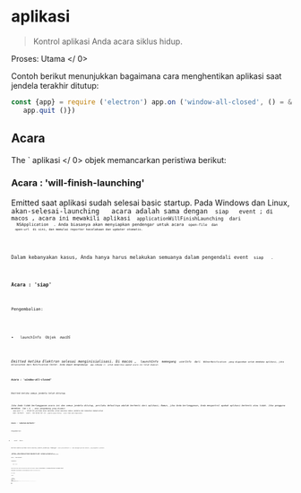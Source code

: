 # aplikasi

> Kontrol aplikasi Anda acara siklus hidup.

Proses:  Utama </ 0></p> 

Contoh berikut menunjukkan bagaimana cara menghentikan aplikasi saat jendela terakhir ditutup:

```javascript
const {app} = require ('electron') app.on ('window-all-closed', () = & gt; {
   app.quit ()})
```

## Acara

The ` aplikasi </ 0> objek memancarkan peristiwa berikut:</p>

<h3>Acara : 'will-finish-launching'</h3>

<p>Emitted saat aplikasi sudah selesai basic startup. Pada Windows dan Linux, <code> akan-selesai-launching </ 0>  acara adalah sama dengan <code> siap </ 0>  event ; di macos , acara ini mewakili aplikasi <code> applicationWillFinishLaunching </ 0> dari
 <code> NSApplication </ 0> . Anda biasanya akan menyiapkan pendengar untuk acara <code> open-file </ 0> dan
 <code> open-url </ 0> di sini, dan memulai reporter kecelakaan dan updater otomatis.</p>

<p>Dalam kebanyakan kasus, Anda hanya harus melakukan semuanya dalam pengendali event <code> siap </ 0>  .</p>

<h3>Acara : 'siap'</h3>

<p>Pengembalian:</p>

<ul>
<li><code> launchInfo </ 0> Objek <em> macOS </ 1></li>
</ul>

<p>Emitted ketika Elektron selesai menginisialisasi. Di macos , <code> launchInfo </ 0> memegang <code> userInfo </ 0> dari <code> NSUserNotification </ 0> yang digunakan untuk membuka aplikasi, jika diluncurkan dari Notification Center. Anda dapat menghubungi <code> app.isReady () </ 0> untuk memeriksa apakah acara ini telah dipecat.</p>

<h3>Acara : 'window-all-closed'</h3>

<p>Emitted ketika semua jendela telah ditutup.</p>

<p>Jika Anda tidak berlangganan acara ini dan semua jendela ditutup, perilaku defaultnya adalah berhenti dari aplikasi; Namun, jika Anda berlangganan, Anda mengontrol apakah aplikasi berhenti atau tidak. Jika pengguna menekan <code> Cmd + Q </ 0> , atau pengembang yang disebut
 <code> app.quit () </ 0> , Elektron pertama akan mencoba untuk menutup semua jendela dan kemudian memancarkan
 <code> akan- berhenti </ 0>  event , dan dalam hal ini <code> jendela-semua-ditutup </ 0>  acara tidak akan dipancarkan.</p>

<h3>Acara : 'sebelum-berhenti'</h3>

<p>Pengembalian:</p>

<ul>
<li><code> event </ 0>  Acara</li>
</ul>

<p>Emitted sebelum aplikasi mulai menutup jendela-jendelanya. Memanggil <code> event.preventDefault () </ 0> akan mencegah perilaku default, yang mengakhiri aplikasi.</p>

<p><strong> Catatan: </ 0> Jika aplikasi berhenti diprakarsai oleh <code> autoUpdater.quitAndInstall () </ 1> 
lalu <code> sebelum-berhenti </ 1> dipancarkan <em> setelah </ 2> memancarkan < 1> dekat </ 1>  acara pada semua jendela dan menutup mereka.</p>

<h3>Acara : 'akan-berhenti'</h3>

<p>Pengembalian:</p>

<ul>
<li><code> event </ 0>  Acara</li>
</ul>

<p>Emitted ketika semua jendela telah ditutup dan aplikasi akan berhenti. Memanggil <code> event.preventDefault () </ 0> akan mencegah perilaku default, yang mengakhiri aplikasi.</p>

<p>Lihat deskripsi <code> jendela-semua-ditutup </ 0>  acara untuk perbedaan antara <code> akan-berhenti </ 0> dan <code> jendela-semua-ditutup </ 0> peristiwa.</p>

<h3>Acara : 'berhenti'</h3>

<p>Pengembalian:</p>

<ul>
<li><code> event </ 0>  Acara</li>
<li><code> exitCode </ 0>  Integer</li>
</ul>

<p>Emitted saat aplikasi berhenti.</p>

<h3>Event : 'open-file' <em> macos </ 0></h3>

<p>Pengembalian:</p>

<ul>
<li><code> event </ 0>  Acara</li>
<li><code> path </ 0>  String</li>
</ul>

<p>Emitted saat pengguna ingin membuka file dengan aplikasi. The <code> open-file yang </ 0> 
event biasanya dipancarkan saat aplikasi sudah terbuka dan OS ingin menggunakan kembali aplikasi untuk membuka file. <code> open-file </ 0> juga dipancarkan saat sebuah file diturunkan ke dok dan aplikasi belum berjalan. Pastikan untuk mendengarkan <code> open-file yang </ 0>  acara sangat awal di startup aplikasi Anda untuk menangani kasus ini (bahkan sebelum <code> siap </ 0>  acara dipancarkan).</p>

<p>Anda harus menghubungi <code> event .preventDefault () </ 0> jika Anda ingin menangani acara ini .</p>

<p>Pada Windows , Anda harus mengurai <code> process.argv </ 0> (dalam proses utama) untuk mendapatkan filepath.</p>

<h3>Acara : 'buka-url' <em> macos </ 0></h3>

<p>Pengembalian:</p>

<ul>
<li><code> event </ 0>  Acara</li>
<li><code> url </ 0>  String</li>
</ul>

<p>Emitted saat pengguna ingin membuka URL dengan aplikasi. File <code> Info.plist <code> aplikasi Anda
 harus menentukan skema url di dalam kunci <code> CFBundleURLTypes </ 0> , dan set <code> NSPrincipalClass </ 0> ke <0> AtomApplication </ 0> .</p>

<p>Anda harus menghubungi <code> event .preventDefault () </ 0> jika Anda ingin menangani acara ini .</p>

<h3>Acara : 'aktifkan' <em> macOS </ 0></h3>

<p>Pengembalian:</p>

<ul>
<li><code> event </ 0>  Acara</li>
<li><code> hasVisibleWindows </ 0>  Boolean</li>
</ul>

<p>Emitted saat aplikasi diaktifkan. Berbagai tindakan dapat memicu acara ini , seperti meluncurkan aplikasi untuk pertama kalinya, mencoba meluncurkan ulang aplikasi saat sudah berjalan, atau mengklik ikon dok atau ikon taskbar.</p>

<h3>Acara : 'lanjutkan aktivitas' <em> macOS </ 0></h3>

<p>Pengembalian:</p>

<ul>
<li><code> event </ 0>  Acara</li>
<li><code> ketik </ 0> String - String yang mengidentifikasi aktivitas. Maps ke
 <a href="https://developer.apple.com/library/ios/documentation/Foundation/Reference/NSUserActivity_Class/index.html#//apple_ref/occ/instp/NSUserActivity/activityType"><code> NSUserActivity.activityType </ 0>.</li>
<li><code> userInfo </ 0> Objek - Berisi status spesifik aplikasi yang disimpan oleh aktivitas di perangkat lain.</li>
</ul>

<p>Emitted selama <a href="https://developer.apple.com/library/ios/documentation/UserExperience/Conceptual/Handoff/HandoffFundamentals/HandoffFundamentals.html"> Handoff </ 0> saat aktivitas dari perangkat lain ingin dilanjutkan. Anda harus menghubungi <code> event .preventDefault () </ 0> jika Anda ingin menangani acara ini .</p>

<p>Aktivitas pengguna hanya dapat dilanjutkan di aplikasi yang memiliki ID Tim pengembang yang sama dengan aplikasi sumber aktivitas dan yang mendukung jenis aktivitas.
Jenis aktivitas yang didukung ditentukan di aplikasi <code> Info.plist </ 0> di bawah tombol
 <code> NSUserActivityTypes </ 0> .</p>

<h3>Event : 'new-window-for-tab' <em> macOS </ 0></h3>

<p>Pengembalian:</p>

<ul>
<li><code> event </ 0>  Acara</li>
</ul>

<p>Emitted saat pengguna mengklik tombol tab baru macOS asli . Tombol tab baru hanya terlihat jika arus <code> BrowserWindow </ 0> memiliki
 <code> tabbingIdentifier </ 0></p>

<h3>Acara : 'browser-window-blur'</h3>

<p>Pengembalian:</p>

<ul>
<li><code> event </ 0>  Acara</li>
<li><code> jendela </ 0> Jendela Peramban</li>
</ul>

<p>Emitted ketika <a href="browser-window.md"> browserWindow </ 0> menjadi kabur.</p>

<h3>Acara : 'browser-window-focus'</h3>

<p>Pengembalian:</p>

<ul>
<li><code> event </ 0>  Acara</li>
<li><code> jendela </ 0> Jendela Peramban</li>
</ul>

<p>Emitted ketika <a href="browser-window.md"> browserWindow </ 0> terpusat.</p>

<h3>Acara : 'browser-window-created'</h3>

<p>Pengembalian:</p>

<ul>
<li><code> event </ 0>  Acara</li>
<li><code> jendela </ 0> Jendela Peramban</li>
</ul>

<p>Emitted ketika baru <a href="browser-window.md"> browserWindow </ 0> dibuat.</p>

<h3>Acara : 'isi web-dibuat'</h3>

<p>Pengembalian:</p>

<ul>
<li><code> event </ 0>  Acara</li>
<li><code> webContents </ 0> Konten Web</li>
</ul>

<p>Emitted ketika baru <a href="web-contents.md"> webContents </ 0> dibuat.</p>

<h3>Acara : 'sertifikat-kesalahan'</h3>

<p>Pengembalian:</p>

<ul>
<li><code> event </ 0>  Acara</li>
<li><code> webContents </ 0>  <a href="web-contents.md"> WebContents </ 1></li>
<li><code> url </ 0>  String</li>
<li><code> error </ 0>  String - Kode kesalahan</li>
<li><code> sertifikat </ 0>  <a href="structures/certificate.md"> Sertifikat </ 1></li>
<li><code>callback` Fungsi 

* ` isTrusted </ 0>  Boolean - Apakah akan mempertimbangkan sertifikat sebagai terpercaya</li>
</ul></li>
</ul>

<p>Emitted ketika gagal untuk memverifikasi <code> certificate </ 0> untuk <code> url </ 0> , untuk mempercayai sertifikat Anda harus mencegah perilaku default dengan
 <code> event.preventDefault () </ 0> dan memanggil < 0> callback (true) </ 0> .</p>

<pre><code class="javascript">const {app} = require ('electron') app.on ('certificate-error', ( event , webContents, url, error, certificate, callback) = & gt; {
   if (url === 'https: // github .com ') {
     // Verifikasi logika.
    event.preventDefault ()
     callback (true)
   } else {
     callback (false)
   }})
`</pre> 
  ### Acara : 'pilih-klien-sertifikat'
  
  Pengembalian:
  
  * ` event </ 0>  Acara</li>
<li><code> webContents </ 0>  <a href="web-contents.md"> WebContents </ 1></li>
<li><code> url </ 0> URL</li>
<li><code> certificateList </ 0>  <a href="structures/certificate.md"> Sertifikat [] </ 1></li>
<li><code>callback` Fungsi 
    * ` sertifikat </ 0>  <a href="structures/certificate.md"> Sertifikat </ 1> (opsional)</li>
</ul></li>
</ul>

<p>Emitted ketika sertifikat klien diminta.</p>

<p>The <code> url </ 0> sesuai dengan entri navigasi meminta sertifikat klien dan <code> callback </ 0> bisa disebut dengan entri disaring dari daftar. Menggunakan
 <code> event.preventDefault () </ 0> mencegah aplikasi menggunakan sertifikat pertama dari toko.</p>

<pre><code class="javascript">const {app} = require ('electron') app.on ('select-client-certificate', ( event , webContents, url, list, callback) = & gt; {
 event .preventDefault ()
 callback (daftar [0] ) })    
`</pre> 
      ### Acara : 'login'
      
      Pengembalian:
      
      * ` event </ 0>  Acara</li>
<li><code> webContents </ 0>  <a href="web-contents.md"> WebContents </ 1></li>
<li><code>permintaan` Obyek 
        * ` method </ 0>  String</li>
<li><code> url </ 0> URL</li>
<li><code> perujuk </ 0> URL</li>
</ul></li>
<li><code>authInfo` Obyek 
          * ` isProxy </ 0>  Boolean</li>
<li><code> skema </ 0>  String</li>
<li><code> host </ 0>  String</li>
<li><code> port </ 0>  Integer</li>
<li><code> realm </ 0>  String</li>
</ul></li>
<li><code>callback` Fungsi 
            * ` nama pengguna </ 0>  String</li>
<li><code> kata sandi </ 0>  String</li>
</ul></li>
</ul>

<p>Emitted ketika <code> webContents </ 0> ingin melakukan auth dasar.</p>

<p>Perilaku default adalah membatalkan semua otentikasi, untuk menimpa ini Anda harus mencegah perilaku default dengan <code> event.preventDefault () </ 0> dan panggil
 <code> callback (nama pengguna, kata sandi) </ 0> dengan kredensial.</p>

<pre><code class="javascript">const {app} = require ('electron') app.on ('login', ( event , webContents, request, authInfo, callback) = & gt; {
 event .preventDefault ()
 callback ('username', 'secret')} )    
`</pre> 
              ### Acara : 'proses gpu-jatuh'
              
              Pengembalian:
              
              * ` event </ 0>  Acara</li>
<li><code> terbunuh </ 0>  Boolean</li>
</ul>

<p>Emitted saat proses gpu macet atau terbunuh.</p>

<h3>Event : 'aksesibilitas-support-changed' <em> macOS </ 0>  <em> Windows </ 0></h3>

<p>Pengembalian:</p>

<ul>
<li><code> event </ 0>  Acara</li>
<li><code> aksesibilitasSupportEnabled </ 0>  Boolean - <code> true </ 0> saat dukungan aksesibilitas Chrome diaktifkan, <code> false </ 0> sebaliknya.</li>
</ul>

<p>Emitted saat dukungan aksesibilitas Chrome berubah. Peristiwa ini terjadi saat teknologi bantu, seperti pembaca layar, diaktifkan atau dinonaktifkan.
Lihat https://www.chromium.org/developers/design-documents/accessibility untuk lebih jelasnya.</p>

<h2>Metode</h2>

<p>The <code> aplikasi </ 0> objek memiliki metode berikut:</p>

<p><strong> Catatan: </ 0> Beberapa metode hanya tersedia pada sistem operasi tertentu dan diberi label seperti itu.</p>

<h3><code>app.quit ()`</h3> 
                Cobalah untuk menutup semua jendela. The ` sebelum-berhenti </ 0>  acara akan dipancarkan pertama. Jika semua jendela berhasil ditutup, <code> akan-berhenti </ 0>  acara akan dipancarkan dan secara default aplikasi akan mengakhiri.</p>

<p>Metode ini menjamin bahwa semua <code> beforeunload </ 0> dan <code> unload </ 0>  event handlers dijalankan dengan benar. Ada kemungkinan bahwa sebuah jendela membatalkan berhenti dengan mengembalikan <code> false </ 0> pada pengendali event < i > Beforeunload </ 0>  .</p>

<h3><code>app.exit ( [exitCode] )`</h3> 
                
                * ` exitCode </ 0>  Integer (opsional)</li>
</ul>

<p>Keluar segera dengan <code> exitCode </ 0> .  <code> exitCode </ 0> default ke 0.</p>

<p>Semua jendela akan ditutup segera tanpa meminta pengguna dan <code> sebelum-berhenti </ 0> 
dan <code> akan-berhenti </ 0> tidak akan dipancarkan.</p>

<h3><code>app.relaunch ( [options] )`</h3> 
                  * `pilihan` Objek (opsional) 
                    * ` args </ 0>  String [] - (opsional)</li>
<li><code> execPath </ 0>  String (opsional)</li>
</ul></li>
</ul>

<p>Luncurkan ulang aplikasi saat instance saat ini keluar.</p>

<p>Secara default, contoh baru akan menggunakan direktori kerja dan argumen baris perintah yang sama dengan instance saat ini. Bila <code> args </ 0> ditentukan, <code> args </ 0> akan dilewatkan sebagai argumen baris perintah. Ketika <code> execPath </ 0> dispesifikasikan,
 <code> execPath </ 0> akan dieksekusi untuk diluncurkan kembali alih-alih aplikasi saat ini.</p>

<p>Perhatikan bahwa metode ini tidak berhenti dari aplikasi saat dijalankan, Anda harus memanggil
 <code> app.quit </ 0> atau <code> app.exit </ 0> setelah memanggil <code> app.relaunch </ 0> ke buat aplikasi restart</p>

<p>Saat <code> app.relaunch </ 0> dipanggil berkali-kali, beberapa contoh akan dimulai setelah instance saat ini keluar.</p>

<p>Contoh untuk me-restart instance saat ini segera dan menambahkan argumen baris perintah baru ke instance baru:</p>

<pre><code class="javascript">const {app} = require ('electron') app.relaunch ({args: process.argv.slice (1) .concat (['- relaunch'])}) app.exit (0)
`</pre> 
                      ### `app.isReady ()`
                      
                      Mengembalikan ` Boolean </ 0> - <code> true </ 0> jika Elektron selesai menginisialisasi, <code> false </ 0> sebaliknya.</p>

<h3><code>app.focus ()`</h3> 
                      
                      Di Linux, fokus pada jendela yang pertama terlihat. Di macos , buat aplikasi yang aktif. Pada Windows , fokus pada jendela pertama aplikasi.
                      
                      ### ` app.hide () </ 0>  <em> macos </ 1></h3>

<p>Menyembunyikan semua jendela aplikasi tanpa meminimalkannya.</p>

<h3><code> app.show () </ 0>  <em> macos </ 1></h3>

<p>Menunjukkan jendela aplikasi setelah disembunyikan. Tidak secara otomatis memfokuskannya.</p>

<h3><code>app.getAppPath ()`
                      
                      Mengembalikan ` String </ 0> - Direktori aplikasi saat ini.</p>

<h3><code>app.getPath (nama)`</h3> 
                      
                      * ` nama </ 0>  String</li>
</ul>

<p>Mengembalikan <code> String </ 0> - Path ke direktori khusus atau file yang terkait dengan <code> nama </ 0> . Pada kegagalan sebuah <code> Error </ 0> dilempar.</p>

<p>Anda dapat meminta jalur berikut dengan namanya:</p>

<ul>
<li><code> home </ 0> Direktori home pengguna.</li>
<li><code>data aplikasi` Direktori data aplikasi per pengguna, yang secara default menunjuk ke: 
                        * ` % APPDATA% </ 0> di Windows</li>
<li><code> $ XDG_CONFIG_HOME </ 0> atau <code> ~ / .config </ 0> di Linux</li>
<li><code> ~ / Library / Application Support </ 0> di macos</li>
</ul></li>
<li><code> userData </ 0> Direktori untuk menyimpan file konfigurasi aplikasi Anda, yang secara default merupakan direktori <code> appData </ 0> yang ditambahkan dengan nama aplikasi Anda.</li>
<li><code> temp </ 0> Direktori sementara.</li>
<li><code> exe </ 0> File eksekusi saat ini.</li>
<li><code> modul </ 0> The <code> libchromiumcontent </ 0> perpustakaan.</li>
<li><code> desktop </ 0> Direktori Desktop pengguna saat ini.</li>
<li><code> dokumen </ 0> Direktori untuk "My Documents" pengguna.</li>
<li><code> download </ 0> Direktori untuk download pengguna.</li>
<li><code> musik </ 0> Direktori untuk musik pengguna.</li>
<li><code> gambar </ 0> Direktori untuk gambar pengguna.</li>
<li><code> video </ 0> Direktori untuk video pengguna.</li>
<li><code> pepperFlashSystemPlugin </ 0>   Path lengkap ke versi sistem plugin Pepper Flash.</li>
</ul>

<h3><code>app.getFileIcon (path [, options], callback)`</h3> 
                          * ` path </ 0>  String</li>
<li><code>pilihan` Objek (opsional) 
                            * `ukuran` Tali 
                              * ` kecil </ 0> - 16x16</li>
<li><code> normal </ 0> - 32x32</li>
<li><code> besar </ 0> - 48x48 di <em> Linux </ 1> , 32x32 pada <em> Windows </ 1> , tidak didukung di <em> macOS </ 1> .</li>
</ul></li>
</ul></li>
<li><code>callback` Fungsi 
                                * ` error </ 0> Kesalahan</li>
<li><code> ikon </ 0>  <a href="native-image.md"> NativeImage </ 1></li>
</ul></li>
</ul>

<p>Mengambil ikon terkait jalur.</p>

<p>Pada <em> Windows </ 0> , ada 2 macam ikon:</p>

<ul>
<li>Ikon terkait dengan ekstensi file tertentu, seperti <code> .mp3 </ 0> , <code> .png </ 0> , dll.</li>
<li>Ikon di dalam file itu sendiri, seperti <code> .exe </ 0> , <code> .dll </ 0> , <code> .ico </ 0> .</li>
</ul>

<p>Pada <em> Linux </ 0> dan <em> macOS </ 0> , ikon bergantung pada aplikasi yang terkait dengan jenis file mime.</p>

<h3><code>app.setPath (nama, path)`</h3> 
                                  * ` nama </ 0>  String</li>
<li><code> path </ 0>  String</li>
</ul>

<p>Menimpa <code> path </ 0> ke direktori khusus atau file yang terkait dengan <code> nama </ 0> . Jika path menentukan direktori yang tidak ada, direktori akan dibuat dengan metode ini. Pada kegagalan sebuah <code> Error </ 0> dilempar.</p>

<p>Anda hanya dapat menimpa jalur dari <code> nama </ 0> didefinisikan dalam <code> app.getPath </ 0> .</p>

<p>Secara default, cookie dan cache halaman web akan disimpan di bawah 
direktori <code> userData </ 0> . Jika Anda ingin mengubah lokasi ini, Anda harus mengganti
 path <code> userData </ 0> sebelum event <code> ready </ 0>  dari modul <code> app </ 0> dipancarkan.</p>

<h3><code>app.getVersion ()`</h3> 
                                    Mengembalikan ` String </ 0> - Versi aplikasi yang dimuat. Jika tidak ada versi yang ditemukan di file <code> package.json </ 0> aplikasi, versi dari paket saat ini atau yang dapat dijalankan akan dikembalikan.</p>

<h3><code>app.getName ()`</h3> 
                                    
                                    Mengembalikan ` String </ 0> - Nama aplikasi saat ini, yang merupakan nama di file <code> package.json </ 0> aplikasi
 .</p>

<p>Biasanya <code> nama </ 0> bidang <code> package.json </ 0> adalah nama lowercased singkat, menurut NPM modul spec. Anda juga harus menentukan bidang <code> productName </ 0> 
, yang merupakan nama lengkap kapitalisasi aplikasi Anda, dan mana yang lebih disukai dari <code> nama </ 0> oleh Elektron .</p>

<h3><code>app.setName (nama)`</h3> 
                                    
                                    * ` nama </ 0>  String</li>
</ul>

<p>Ganti nama aplikasi saat ini.</p>

<h3><code>app.getLocale ()`</h3> 
                                      Mengembalikan `` String </ 0> - Lokal aplikasi saat ini. Nilai pengembalian yang mungkin didokumentasikan
 <a href="locales.md"> di sini </ 1> .</p>

<p><strong> Catatan: </ 0> Saat mendistribusikan aplikasi yang dikemas, Anda juga harus mengirimkan
 map <code> locales </ 1> .</p>

<p><strong> Catatan: </ 0> Pada Windows Anda harus meneleponnya setelah <code> ready </ 1> dipancarkan.</p>

<h3><code> app.addRecentDocument (path) </ 0>  <em> macos </ 1>  <em> Windows </ 1></h3>

<ul>
<li><code> path </ 0>  String</li>
</ul>

<p>Menambahkan <code> path </ 0> ke daftar dokumen terbaru.</p>

<p>Daftar ini dikelola oleh OS. Pada Windows Anda bisa mengunjungi daftar dari task bar, dan di macos Anda bisa mengunjunginya dari menu dock .</p>

<h3><code> app.clearRecentDocuments () </ 0>  <em> macos </ 1>  <em> Windows </ 1></h3>

<p>Menghapus daftar dokumen terbaru</p>

<h3><code> app.setAsDefaultProtocolClient (protokol [, path, args]) </ 0>  <em> macOS </ 1>  <em> Windows </ 1></h3>

<ul>
<li><code> protocol </ 0>  String - Nama protokol Anda, tanpa <code> : // </ 0> . Jika Anda ingin aplikasi Anda menangani tautan <code> elektron : // </ 0> , hubungi metode ini dengan <code> elektron </ 0> sebagai parameternya.</li>
<li><code> path </ 0>  String (opsional) <em> Windows </ 1> - Default ke <code> process.execPath </ 0></li>
<li><code> args </ 0>  String [] (opsional) <em> Windows </ 1> - Default ke array kosong</li>
</ul>

<p>Mengembalikan <code> Boolean </ 0> - Apakah panggilan berhasil.</p>

<p>Metode ini menetapkan executable saat ini sebagai pengendali default untuk sebuah protokol (alias skema URI). Ini memungkinkan Anda mengintegrasikan aplikasi Anda lebih dalam ke dalam sistem operasi. Setelah terdaftar, semua link dengan <code> your-protocol: // </ 0> akan dibuka dengan executable saat ini. Seluruh link, termasuk protokol, akan diteruskan ke aplikasi Anda sebagai parameter.</p>

<p>Pada Windows Anda dapat menyediakan jalur parameter opsional, jalur ke executable Anda, dan args, serangkaian argumen yang akan dikirimkan ke executable Anda saat diluncurkan.</p>

<p><strong> Catatan: </ 0> Pada macos , Anda hanya dapat mendaftarkan protokol yang telah ditambahkan ke aplikasi <code> info.plist </ 1> , yang tidak dapat diubah saat runtime. Namun Anda dapat mengubah file dengan editor teks sederhana atau skrip selama waktu pembuatan.
Silahkan lihat <a href="https://developer.apple.com/library/ios/documentation/General/Reference/InfoPlistKeyReference/Articles/CoreFoundationKeys.html#//apple_ref/doc/uid/TP40009249-102207-TPXREF115"> dokumentasi Apple </ 0> untuk rincian.</p>

<p>The API menggunakan Windows Registry dan LSSetDefaultHandlerForURLScheme internal.</p>

<h3><code> app.removeAsDefaultProtocolClient (protokol [, path, args]) </ 0>  <em> macos </ 1>  <em> Windows </ 1></h3>

<ul>
<li><code> protocol </ 0>  String - Nama protokol Anda, tanpa <code> : // </ 0> .</li>
<li><code> path </ 0>  String (opsional) <em> Windows </ 1> - Default ke <code> process.execPath </ 0></li>
<li><code> args </ 0>  String [] (opsional) <em> Windows </ 1> - Default ke array kosong</li>
</ul>

<p>Mengembalikan <code> Boolean </ 0> - Apakah panggilan berhasil.</p>

<p>Metode ini memeriksa apakah saat ini dapat dieksekusi sebagai pengendali default untuk sebuah protokol (alias skema URI). Jika demikian, itu akan menghapus aplikasi sebagai penangan default.</p>

<h3><code> app.isDefaultProtocolClient (protokol [, path, args]) </ 0>  <em> macos </ 1>  <em> Windows </ 1></h3>

<ul>
<li><code> protocol </ 0>  String - Nama protokol Anda, tanpa <code> : // </ 0> .</li>
<li><code> path </ 0>  String (opsional) <em> Windows </ 1> - Default ke <code> process.execPath </ 0></li>
<li><code> args </ 0>  String [] (opsional) <em> Windows </ 1> - Default ke array kosong</li>
</ul>

<p>Mengembalikan <code> Boolean </ 0></p>

<p>Metode ini memeriksa apakah executable saat ini adalah default handler untuk sebuah protokol (alias skema URI). Jika demikian, itu akan kembali benar. Jika tidak, itu akan kembali salah.</p>

<p><strong> Catatan: </ 0> Pada macos , Anda dapat menggunakan metode ini untuk memeriksa apakah aplikasi telah terdaftar sebagai pengendali protokol default untuk sebuah protokol. Anda juga dapat memverifikasi ini dengan memeriksa <code> ~ / Library / Preferences / com.apple.LaunchServices.plist </ 0> pada
 mesin macos . Silahkan lihat
 <a href="https://developer.apple.com/library/mac/documentation/Carbon/Reference/LaunchServicesReference/#//apple_ref/c/func/LSCopyDefaultHandlerForURLScheme"> dokumentasi Apple </ 0> untuk rincian.</p>

<p>The API menggunakan Windows Registry dan LSCopyDefaultHandlerForURLScheme internal.</p>

<h3><code> app.setUserTasks (tugas) </ 0>  <em> Windows </ 1></h3>

<ul>
<li><code> tugas </ 0>  <a href="structures/task.md"> Tugas [] </ 1> - Array dari <code> Tugas </ 0> objek</li>
</ul>

<p>Tambahkan <code> tugas </ 0> ke kategori <a href="http://msdn.microsoft.com/en-us/library/windows/desktop/dd378460(v=vs.85).aspx#tasks"> Tugas </ 1> JumpList di Windows .</p>

<p><code> tugas </ 0> adalah berbagai dari <a href="structures/task.md"><code> Tugas </ 1> benda.</p>

<p>Mengembalikan <code> Boolean </ 0> - Apakah panggilan berhasil.</p>

<p><strong> Catatan: </ 0> Jika Anda ingin menyesuaikan Daftar Langsung gunakan lebih banyak lagi
 <code> app.setJumpList (categories) </ 1> .</p>

<h3><code> app.getJumpListSettings () </ 0>  <em> Windows </ 1></h3>

<p>Mengembalikan <code> Objek </ 0> :</p>

<ul>
<li><code> minItems </ 0>  Integer - The minimum jumlah item yang akan ditampilkan dalam Daftar Langsung (untuk penjelasan lebih rinci tentang nilai ini melihat
 <a href="https://msdn.microsoft.com/en-us/library/windows/desktop/dd378398(v=vs.85).aspx"> MSDN docs </ 1> ).</li>
<li><code> removedItems </ 0>  <a href="structures/jump-list-item.md"> JumpListItem [] </ 1> - Array dari <code> JumpListItem </ 0> objek yang sesuai dengan item yang telah dihapus pengguna dari kategori khusus dalam Daftar Langsung. Item ini tidak boleh ditambahkan kembali ke Daftar Langsung di 
panggilan <strong> berikutnya </ 0> ke <code> app.setJumpList () </ 1> , Windows tidak akan menampilkan kategori khusus yang berisi salah satu dari yang dihapus item.</li>
</ul>

<h3><code> app.setJumpList (kategori) </ 0>  <em> Windows </ 1></h3>

<ul>
<li><code> kategori </ 0>  <a href="structures/jump-list-category.md"> JumpListCategory [] </ 1> atau <code> nol </ 0> - Array of <code> JumpListCategory </ 0> benda.</li>
</ul>

<p>Mengatur atau menghapus Daftar Langsung kustom untuk aplikasi, dan mengembalikan salah satu dari string berikut:</p>

<ul>
<li><code> ok </ 0> - Tidak ada yang salah.</li>
<li><code> error </ 0> - Satu atau beberapa kesalahan terjadi, aktifkan logging runtime untuk mengetahui kemungkinan penyebabnya.</li>
<li><code> invalidSeparatorError </ 0> - Upaya dilakukan untuk menambahkan pemisah ke kategori khusus dalam Daftar Langsung. Pemisah hanya diperbolehkan dalam kategori <code> Tugas </ 0> standar .</li>
<li><code> fileTypeRegistrationError </ 0> - Upaya dilakukan untuk menambahkan tautan file ke Daftar Langsung untuk jenis file yang tidak terdaftar dalam aplikasi.</li>
<li><code> customCategoryAccessDeniedError </ 0> - Kategori khusus tidak dapat ditambahkan ke Daftar Langsung karena pengaturan kebijakan privasi atau grup pengguna.</li>
</ul>

<p>Jika <code> kategori </ 0> adalah <code> null </ 0> daftar Jump kustom yang telah ditetapkan sebelumnya (jika ada) akan diganti oleh Daftar Langsung standar untuk aplikasi (dikelola oleh Windows ).</p>

<p><strong> Catatan: </ 0> Jika objek <code> JumpListCategory </ 1> tidak memiliki <code> tipe </ 1> atau <code> nama </ 1> 
properti yang ditetapkan maka <code> tipe < / 1> diasumsikan <code> tugas </ 1> . Jika <code> nama </ 0> properti diatur tetapi <code> ketik </ 0> properti dihilangkan maka <code> ketik </ 0> diasumsikan
 <code> kustom </ 0> .</p>

<p><strong> Catatan: </ 0> Pengguna dapat menghapus item dari kategori khusus, dan Windows tidak mengizinkan item yang dihapus ditambahkan ke dalam kategori khusus sampai <strong> setelah </ 0> 
panggilan sukses berikutnya ke <code> app.setJumpList (kategori) </ 1> . Setiap usaha untuk menambahkan kembali item yang dihapus ke kategori khusus lebih awal dari pada itu akan mengakibatkan keseluruhan kategori khusus dihilangkan dari Daftar Langsung. Daftar item yang dihapus dapat diperoleh dengan menggunakan <code> app.getJumpListSettings () </ 0> .</p>

<p>Berikut adalah contoh sederhana untuk membuat Daftar Langsung kustom:</p>

<pre><code class="javascript">const {app} = require ('electron') app.setJumpList ([
   {
     type: 'custom',
     name: 'Proyek Terbaru',
     item: [
       {type: 'file', path: 'C: \\ Projects \\ project1.proj '},
       {type:' file ', path:' C: \\ Projects \\ project2.proj '}
     ]
   },
   {// memiliki nama jadi `type` diasumsikan sebagai     nama " custom "
 : 'Tools',
     item: [
       {
         type: 'task',
         title: 'Tool A',
         program: process.execPath,
         args: '--run-tool-a',
         icon: process.execPath,
         iconIndex: 0,
         deskripsi : 'Runs Tool A'
       },
       {
         type: 'task',
        judul: 'Alat B',
         program: process.execPath,
        args: '--run-tool-b',
         icon: process.execPath,
         iconIndex: 0,
         description: 'Runs Tool B'
       }
     ]
   },
 {type: 'frequent'} ,
 {// tidak memiliki nama dan tipe tidak ada Jadi `tipe` diasumsikan sebagai item " tugas "
 : [
 {
 type: 'task',
 title: 'New Project',
 program: process.execPath,
 args: '--new-project',
 deskripsi: 'Buat yang baru proyek.'
},
 {type: 'separator'} ,
 {
 type: 'task',
 title: 'Recover Project',
 program: process.execPath,
 args: '--recover-project',
 deskripsi: '
                                                                                                                            
``</pre> 
                                      
                                      ### `app.makeSingleInstance (callback)`
                                      
                                      * `callback` Fungsi 
                                        * ` argv </ 0>  String [] - Sebuah array dari argumen baris perintah kedua</li>
<li><code> workingDirectory </ 0>  String - Direktori kerja contoh kedua</li>
</ul></li>
</ul>

<p>Mengembalikan <code> Boolean </ 0> .</p>

<p>Metode ini membuat aplikasi Anda menjadi Aplikasi Instan Tunggal - alih-alih membiarkan beberapa contoh aplikasi Anda berjalan, ini akan memastikan bahwa hanya satu contoh aplikasi Anda yang berjalan, dan contoh lainnya memberi isyarat contoh ini dan keluar.</p>

<p><code> callback </ 0> akan dipanggil oleh instance pertama dengan <code> callback (argv, workingDirectory) </ 0> 
ketika instance kedua telah dieksekusi. <code> argv </ 0> adalah argumen argumen baris kedua dari Array , dan <code> workingDirectory </ 0> adalah direktori kerja saat ini. Biasanya aplikasi merespon hal ini dengan membuat jendela utama mereka fokus dan tidak diminimalisir.</p>

<p>The <code> callback </ 0> dijamin akan dieksekusi setelah <code> siap </ 0>  acara dari <code> aplikasi </ 0> 
akan dipancarkan.</p>

<p>Metode ini mengembalikan <code> false </ 0> jika proses Anda adalah contoh utama aplikasi dan aplikasi Anda harus terus dimuat. Dan mengembalikan <code> true </ 0> jika proses Anda telah mengirimkan parameternya ke instance lain, dan Anda harus segera berhenti.</p>

<p>Pada macOS , sistem memberlakukan instance tunggal secara otomatis saat pengguna mencoba membuka instance kedua aplikasi Anda di Finder, dan acara <code> open-file </ 0> dan <code> open-url </ 0> 
akan dipancarkan untuk bahwa. Namun saat pengguna memulai aplikasi Anda di jalur perintah mekanisme contoh tunggal sistem akan dilewati dan Anda harus menggunakan metode ini untuk memastikan satu contoh.</p>

<p>Contoh mengaktifkan jendela contoh utama saat instance kedua dimulai:</p>

<pre><code class="javascript">const {app} = require ('electron') biarkan myWindow = null const isSecondInstance = app.makeSingleInstance ((commandLine, workingDirectory) = & gt; {
   // Seseorang mencoba untuk menjalankan instance kedua, kita harus memusatkan jendela kita.
  jika (myWindow) {
     if (myWindow.isMinimized ()) myWindow.restore ()
     myWindow.focus ()
   }}) if (isSecondInstance) {
   app.quit ()} // buat myWindow, muat sisa aplikasi, dll. ...
app.on ('siap', () = & gt; {})
`</pre> 
                                          ### `app.releaseSingleInstance ()`
                                          
                                          Rilis semua kunci yang diciptakan oleh ` makeSingleInstance </ 0> . Ini akan memungkinkan beberapa contoh aplikasi sekali lagi berjalan berdampingan.</p>

<h3><code> app.setUserAktivitas (ketik, userInfo [, webpageURL]) </ 0>  <em> macos </ 1></h3>

<ul>
<li><code> ketik </ 0>  String - Unik mengidentifikasi aktivitas. Maps ke
 <a href="https://developer.apple.com/library/ios/documentation/Foundation/Reference/NSUserActivity_Class/index.html#//apple_ref/occ/instp/NSUserActivity/activityType"><code> NSUserActivity.activityType </ 0> .</li>
<li><code> userInfo </ 0> Objek - Negara khusus aplikasi untuk disimpan untuk digunakan oleh perangkat lain.</li>
<li><code> webpageURL </ 0>  String (opsional) - Halaman web dimuat di browser jika tidak ada aplikasi yang sesuai untuk dipasang pada perangkat yang dilanjutkan. Skema ini harus <code> http </ 0> atau <code> https </ 0> .</li>
</ul>

<p>Membuat <code> NSUserActivity </ 0> dan menetapkannya sebagai aktivitas saat ini. Aktivitas ini memenuhi syarat untuk <a href="https://developer.apple.com/library/ios/documentation/UserExperience/Conceptual/Handoff/HandoffFundamentals/HandoffFundamentals.html"> Handoff </ 0> ke perangkat lain sesudahnya.</p>

<h3><code> app.getCurrentActivityType () </ 0>  <em> macos </ 1></h3>

<p>Mengembalikan <code> String </ 0> - Jenis aktivitas yang sedang berjalan.</p>

<h3><code> app.setAppUserModelId (id) </ 0>  <em> Windows </ 1></h3>

<ul>
<li><code> id </ 0>  String</li>
</ul>

<p>Ubah < ID > User ID Model Aplikasi </ 0> menjadi <code> id </ 1> .</p>

<h3><code> app.importCertificate (opsi, callback) </ 0>  <em> LINUX </ 1></h3>

<ul>
<li><code>pilihan` Obyek 
                                          
                                          * ` sertifikat </ 0>  String - Path untuk berkas pkcs12.</li>
<li><code> kata sandi </ 0>  String - Passphrase untuk sertifikat.</li>
</ul></li>
<li><code>callback` Fungsi 
                                            * ` hasil </ 0>  Integer - Hasil impor.</li>
</ul></li>
</ul>

<p>Impor sertifikat dalam format pkcs12 ke toko sertifikat platform.
<code> callback </ 0> dipanggil dengan <code> hasil </ 0> dari operasi impor, nilai <code> 0 </ 0> 
menunjukkan keberhasilan sementara nilai lainnya mengindikasikan kegagalan menurut kromium  <a href="https://code.google.com/p/chromium/codesearch#chromium/src/net/base/net_error_list.h"> net_error_list </ 1> .</p>

<h3><code>app.disableHardwareAcceleration ()`</h3> 
                                              Nonaktifkan akselerasi perangkat keras untuk aplikasi saat ini.
                                              
                                              Metode ini hanya bisa dipanggil sebelum aplikasi sudah siap.
                                              
                                              ### `app.disableDomainBlockingFor3DAPIs ()`
                                              
                                              Secara default, Chromium menonaktifkan API 3D (misalnya WebGL) sampai dimulai ulang per basis domain jika proses GPU mogok terlalu sering. Fungsi ini menonaktifkan perilaku itu.
                                              
                                              Metode ini hanya bisa dipanggil sebelum aplikasi sudah siap.
                                              
                                              ### ` app.getAppMemoryInfo () </ 0>  <em> Tidak berlaku lagi </ 1></h3>

<p>Pengembalian <a href="structures/process-metric.md"><code> ProcessMetric [] </ 0> :   Array dari <code> ProcessMetric </ 1> benda-benda yang sesuai dengan memori dan penggunaan cpu statistik dari semua proses yang terkait dengan aplikasi.
<strong> Catatan: </ 0> Metode ini tidak berlaku lagi, gunakan <code> app.getAppMetrics () </ 1> .</p>

<h3><code>app.getAppMetrics ()`
                                              
                                              Pengembalian ` ProcessMetric [] </ 0> :   Array dari <code> ProcessMetric </ 1> benda-benda yang sesuai dengan memori dan penggunaan cpu statistik dari semua proses yang terkait dengan aplikasi.</p>

<h3><code>app.getGpuFeatureStatus ()`</h3> 
                                              
                                              Mengembalikan ` GPUFeatureStatus </ 0> - Status Fitur Gambar dari <code> chrome: // gpu / </ 1> .</p>

<h3><code> app.setBadgeCount (count) </ 0>  <em> Linux </ 1>  <em> macos </ 1></h3>

<ul>
<li><code> hitung </ 0>  Integer</li>
</ul>

<p>Mengembalikan <code> Boolean </ 0> - Apakah panggilan berhasil.</p>

<p>Menetapkan lencana penghitung untuk aplikasi saat ini. Menetapkan hitungan ke<code>0` akan menyembunyikan lencana</p> 
                                              
                                              Di macos itu terlihat di ikon dermaga. Di Linux hanya bekerja untuk Unity launcher,
                                              
                                              **Note:** Unity launcher mensyaratkan adanya a `.desktop` file untuk bekerja, untuk informasi lebih lanjut silahkan baca[Desktop Environment Integration](../tutorial/desktop-environment-integration.md#unity-launcher-shortcuts-linux).
                                              
                                              ### `app.getBadgeCount()` *Linux* *macOS*
                                              
                                              Returns `Integer` - The current value displayed in the counter badge.
                                              
                                              ### `app.isUnityRunning()` *Linux*
                                              
                                              Returns `Boolean` - Whether the current desktop environment is Unity launcher.
                                              
                                              ### `app.getLoginItemSettings([options])` *macOS* *Windows*
                                              
                                              * `pilihan` Objek (opsional) 
                                                * `path` String (optional) *Windows* - The executable path to compare against. Defaults to `process.execPath`.
                                                * `args` String[] (optional) *Windows* - The command-line arguments to compare against. Defaults to an empty array.
                                              
                                              If you provided `path` and `args` options to `app.setLoginItemSettings` then you need to pass the same arguments here for `openAtLogin` to be set correctly.
                                              
                                              Mengembalikan ` Objek </ 0> :</p>

<ul>
<li><code>openAtLogin` Boolean - `true` if the app is set to open at login.</li> 
                                              
                                              * `openAsHidden` Boolean - `true` if the app is set to open as hidden at login. This setting is only supported on macOS.
                                              * `wasOpenedAtLogin` Boolean - `true` if the app was opened at login automatically. This setting is only supported on macOS.
                                              * `wasOpenedAsHidden` Boolean - `true` if the app was opened as a hidden login item. This indicates that the app should not open any windows at startup. This setting is only supported on macOS.
                                              * `restoreState` Boolean - `true` if the app was opened as a login item that should restore the state from the previous session. This indicates that the app should restore the windows that were open the last time the app was closed. This setting is only supported on macOS.</ul> 
                                              
                                              **Note:** This API has no effect on [MAS builds](../tutorial/mac-app-store-submission-guide.md).
                                              
                                              ### `app.setLoginItemSettings(settings)` *macOS* *Windows*
                                              
                                              * `settings` Object 
                                                * ` openAtLogin </ 0>  Boolean (opsional) - <code> true </ 0> untuk membuka aplikasi saat masuk, <code> false </ 0> untuk menghapus aplikasi sebagai item masuk. Default ke <code> false </ 0> .</li>
<li><code> openAsHidden </ 0>  Boolean (opsional) - <code> true </ 0> untuk membuka aplikasi sebagai tersembunyi. Default ke
 <code> false </ 0> . Pengguna dapat mengedit setelan ini dari Preferensi Sistem jadi
 <code> app.getLoginItemStatus (). BeenOpenedAsHidden </ 0> harus diperiksa saat aplikasi dibuka untuk mengetahui nilai saat ini. Pengaturan ini hanya didukung pada
 macos .</li>
<li><code>path` String (optional) *Windows* - The executable to launch at login. Defaults to `process.execPath`.
                                                * `args` String[] (optional) *Windows* - The command-line arguments to pass to the executable. Defaults to an empty array. Take care to wrap paths in quotes.
                                              
                                              Set the app's login item settings.
                                              
                                              To work with Electron's `autoUpdater` on Windows, which uses [Squirrel](https://github.com/Squirrel/Squirrel.Windows), you'll want to set the launch path to Update.exe, and pass arguments that specify your application name. For example:
                                              
                                              ```javascript
const appFolder = path.dirname(process.execPath)
const updateExe = path.resolve(appFolder, '..', 'Update.exe')
const exeName = path.basename(process.execPath)

app.setLoginItemSettings({
  openAtLogin: true,
  path: updateExe,
  args: [
    '--processStart', `"${exeName}"`,
    '--process-start-args', `"--hidden"`
  ]
})
```
                                          
                                          **Note:** This API has no effect on [MAS builds](../tutorial/mac-app-store-submission-guide.md).
                                          
                                          ### `app.isAccessibilitySupportEnabled()` *macOS* *Windows*
                                          
                                          Returns `Boolean` - `true` if Chrome's accessibility support is enabled, `false` otherwise. This API will return `true` if the use of assistive technologies, such as screen readers, has been detected. See https://www.chromium.org/developers/design-documents/accessibility for more details.
                                          
                                          ### `app.setAboutPanelOptions(options)` *macOS*
                                          
                                          * `pilihan` Object 
                                            * `applicationName` String (optional) - The app's name.
                                            * `applicationVersion` String (optional) - The app's version.
                                            * `copyright` String (optional) - Copyright information.
                                            * `credits` String (optional) - Credit information.
                                            * `version` String (optional) - The app's build version number.
                                          
                                          Set the about panel options. This will override the values defined in the app's `.plist` file. See the [Apple docs](https://developer.apple.com/reference/appkit/nsapplication/1428479-orderfrontstandardaboutpanelwith?language=objc) for more details.
                                          
                                          ### `app.commandLine.appendSwitch(switch[, value])`
                                          
                                          * `switch` String - A command-line switch
                                          * `value` String (optional) - A value for the given switch
                                          
                                          Append a switch (with optional `value`) to Chromium's command line.
                                          
                                          **Note:** This will not affect `process.argv`, and is mainly used by developers to control some low-level Chromium behaviors.
                                          
                                          ### `app.commandLine.appendArgument(value)`
                                          
                                          * `value` String - The argument to append to the command line
                                          
                                          Append an argument to Chromium's command line. The argument will be quoted correctly.
                                          
                                          **Note:** This will not affect `process.argv`.
                                          
                                          ### `app.enableMixedSandbox()` *Experimental* *macOS* *Windows*
                                          
                                          Enables mixed sandbox mode on the app.
                                          
                                          Metode ini hanya bisa dipanggil sebelum aplikasi sudah siap.
                                          
                                          ### `app.dock.bounce([type])` *macOS*
                                          
                                          * `type` String (optional) - Can be `critical` or `informational`. The default is `informational`
                                          
                                          When `critical` is passed, the dock icon will bounce until either the application becomes active or the request is canceled.
                                          
                                          When `informational` is passed, the dock icon will bounce for one second. However, the request remains active until either the application becomes active or the request is canceled.
                                          
                                          Returns `Integer` an ID representing the request.
                                          
                                          ### `app.dock.cancelBounce(id)` *macOS*
                                          
                                          * `id` Integer
                                          
                                          Cancel the bounce of `id`.
                                          
                                          ### `app.dock.downloadFinished(filePath)` *macOS*
                                          
                                          * `filePath` String
                                          
                                          Bounces the Downloads stack if the filePath is inside the Downloads folder.
                                          
                                          ### `app.dock.setBadge(text)` *macOS*
                                          
                                          * `text` String
                                          
                                          Sets the string to be displayed in the dock’s badging area.
                                          
                                          ### `app.dock.getBadge()` *macOS*
                                          
                                          Returns `String` - The badge string of the dock.
                                          
                                          ### `app.dock.hide()` *macOS*
                                          
                                          Sembunyikan ikon dok.
                                          
                                          ### `app.dock.show()` *macOS*
                                          
                                          Tampilkan ikon dok.
                                          
                                          ### `app.dock.isVisible()` *macOS*
                                          
                                          Returns `Boolean` - Whether the dock icon is visible. The `app.dock.show()` call is asynchronous so this method might not return true immediately after that call.
                                          
                                          ### `app.dock.setMenu(menu)` *macOS*
                                          
                                          * `menu` [Menu](menu.md)
                                          
                                          Sets the application's [dock menu](https://developer.apple.com/library/mac/documentation/Carbon/Conceptual/customizing_docktile/concepts/dockconcepts.html#//apple_ref/doc/uid/TP30000986-CH2-TPXREF103).
                                          
                                          ### `app.dock.setIcon(image)` *macOS*
                                          
                                          * `image` ([NativeImage](native-image.md) | String)
                                          
                                          Sets the `image` associated with this dock icon.
